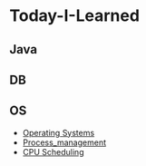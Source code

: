 # Today-I-Learned
## Java

## DB


## OS

- [Operating Systems](https://github.com/jioome/Today-I-Learned/blob/main/OS/1_Operating%20Systems.md)
- [Process_management](OS/3_1_process_management.md)
- [CPU Scheduling](https://velog.io/@zioo/CPU-%EC%8A%A4%EC%BC%80%EC%A4%84%EB%A7%81)
